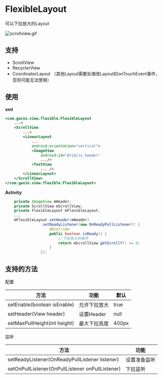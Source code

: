 # FlexibleLayout

可以下拉放大的Layout

![scrollview.gif](https://upload-images.jianshu.io/upload_images/1638147-aff736c1a471cd4a.gif?imageMogr2/auto-orient/strip)

## 支持
- ScrollView
- RecyclerView
- CoordinatorLayout
（其他Layout需要处理改Layout的onTouchEvent事件，否则可能无法使用）


## 使用

**xml**

```xml
<com.gavin.view.flexible.FlexibleLayout
    ...>
    <ScrollView
        ...>
        <LinearLayout
            ...
            android:orientation="vertical">
            <ImageView
                android:id="@+id/iv_header"
                .../>
            <TextView
                ... />
        </LinearLayout>
    </ScrollView>
</com.gavin.view.flexible.FlexibleLayout>
```

**Activity**

```java
    private ImageView mHeader;
    private ScrollView mScrollView;
    private FlexibleLayout mFlexibleLayout;
    ...
    mFlexibleLayout.setHeader(mHeader)
                .setReadyListener(new OnReadyPullListener() {
                    @Override
                    public boolean isReady() {
                        //下拉放大的条件
                        return mScrollView.getScrollY() == 0;
                    }
                });

```

## 支持的方法

配置

|方法 | 功能 | 默认 |
| - | - | - |
| setEnable(boolean isEnable) | 允许下拉放大 | true |
| setHeader(View header) | 设置Header | null |
| setMaxPullHeight(int height) | 最大下拉高度 | 400px |

监听

|方法 | 功能 |
| - | - |
| setReadyListener(OnReadyPullListener listener) | 设置准备监听 |
| setOnPullListener(OnPullListener onPullListener) | 下拉监听 |

